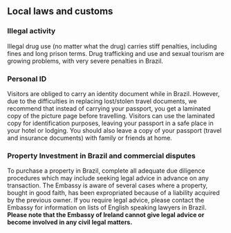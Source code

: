 ## Local laws and customs

### **Illegal activity**

Illegal drug use (no matter what the drug) carries stiff penalties, including fines and long prison terms. Drug trafficking and use and sexual tourism are growing problems, with very severe penalties in Brazil.

### **Personal ID**

Visitors are obliged to carry an identity document while in Brazil. However, due to the difficulties in replacing lost/stolen travel documents, we recommend that instead of carrying your passport, you get a laminated copy of the picture page before travelling. Visitors can use the laminated copy for identification purposes, leaving your passport in a safe place in your hotel or lodging. You should also leave a copy of your passport (travel and insurance documents) with family or friends at home.

### **Property Investment in Brazil and commercial disputes**

To purchase a property in Brazil, complete all adequate due diligence procedures which may include seeking legal advice in advance on any transaction. The Embassy is aware of several cases where a property, bought in good faith, has been expropriated because of a liability acquired by the previous owner. If you require legal advice, please contact the Embassy for information on lists of English speaking lawyers in Brazil. **Please note that the Embassy of Ireland cannot give legal advice or become involved in any civil legal matters.**